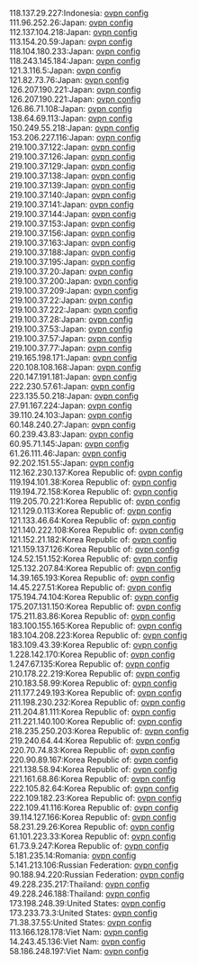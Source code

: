 118.137.29.227:Indonesia: [ovpn config](vpn/118_137_29_227.ovpn)  
111.96.252.26:Japan: [ovpn config](vpn/111_96_252_26.ovpn)  
112.137.104.218:Japan: [ovpn config](vpn/112_137_104_218.ovpn)  
113.154.20.59:Japan: [ovpn config](vpn/113_154_20_59.ovpn)  
118.104.180.233:Japan: [ovpn config](vpn/118_104_180_233.ovpn)  
118.243.145.184:Japan: [ovpn config](vpn/118_243_145_184.ovpn)  
121.3.116.5:Japan: [ovpn config](vpn/121_3_116_5.ovpn)  
121.82.73.76:Japan: [ovpn config](vpn/121_82_73_76.ovpn)  
126.207.190.221:Japan: [ovpn config](vpn/126_207_190_221.ovpn)  
126.207.190.221:Japan: [ovpn config](vpn/126_207_190_221.ovpn)  
126.86.71.108:Japan: [ovpn config](vpn/126_86_71_108.ovpn)  
138.64.69.113:Japan: [ovpn config](vpn/138_64_69_113.ovpn)  
150.249.55.218:Japan: [ovpn config](vpn/150_249_55_218.ovpn)  
153.206.227.116:Japan: [ovpn config](vpn/153_206_227_116.ovpn)  
219.100.37.122:Japan: [ovpn config](vpn/219_100_37_122.ovpn)  
219.100.37.126:Japan: [ovpn config](vpn/219_100_37_126.ovpn)  
219.100.37.129:Japan: [ovpn config](vpn/219_100_37_129.ovpn)  
219.100.37.138:Japan: [ovpn config](vpn/219_100_37_138.ovpn)  
219.100.37.139:Japan: [ovpn config](vpn/219_100_37_139.ovpn)  
219.100.37.140:Japan: [ovpn config](vpn/219_100_37_140.ovpn)  
219.100.37.141:Japan: [ovpn config](vpn/219_100_37_141.ovpn)  
219.100.37.144:Japan: [ovpn config](vpn/219_100_37_144.ovpn)  
219.100.37.153:Japan: [ovpn config](vpn/219_100_37_153.ovpn)  
219.100.37.156:Japan: [ovpn config](vpn/219_100_37_156.ovpn)  
219.100.37.163:Japan: [ovpn config](vpn/219_100_37_163.ovpn)  
219.100.37.188:Japan: [ovpn config](vpn/219_100_37_188.ovpn)  
219.100.37.195:Japan: [ovpn config](vpn/219_100_37_195.ovpn)  
219.100.37.20:Japan: [ovpn config](vpn/219_100_37_20.ovpn)  
219.100.37.200:Japan: [ovpn config](vpn/219_100_37_200.ovpn)  
219.100.37.209:Japan: [ovpn config](vpn/219_100_37_209.ovpn)  
219.100.37.22:Japan: [ovpn config](vpn/219_100_37_22.ovpn)  
219.100.37.222:Japan: [ovpn config](vpn/219_100_37_222.ovpn)  
219.100.37.28:Japan: [ovpn config](vpn/219_100_37_28.ovpn)  
219.100.37.53:Japan: [ovpn config](vpn/219_100_37_53.ovpn)  
219.100.37.57:Japan: [ovpn config](vpn/219_100_37_57.ovpn)  
219.100.37.77:Japan: [ovpn config](vpn/219_100_37_77.ovpn)  
219.165.198.171:Japan: [ovpn config](vpn/219_165_198_171.ovpn)  
220.108.108.168:Japan: [ovpn config](vpn/220_108_108_168.ovpn)  
220.147.191.181:Japan: [ovpn config](vpn/220_147_191_181.ovpn)  
222.230.57.61:Japan: [ovpn config](vpn/222_230_57_61.ovpn)  
223.135.50.218:Japan: [ovpn config](vpn/223_135_50_218.ovpn)  
27.91.167.224:Japan: [ovpn config](vpn/27_91_167_224.ovpn)  
39.110.24.103:Japan: [ovpn config](vpn/39_110_24_103.ovpn)  
60.148.240.27:Japan: [ovpn config](vpn/60_148_240_27.ovpn)  
60.239.43.83:Japan: [ovpn config](vpn/60_239_43_83.ovpn)  
60.95.71.145:Japan: [ovpn config](vpn/60_95_71_145.ovpn)  
61.26.111.46:Japan: [ovpn config](vpn/61_26_111_46.ovpn)  
92.202.151.55:Japan: [ovpn config](vpn/92_202_151_55.ovpn)  
112.162.230.137:Korea Republic of: [ovpn config](vpn/112_162_230_137.ovpn)  
119.194.101.38:Korea Republic of: [ovpn config](vpn/119_194_101_38.ovpn)  
119.194.72.158:Korea Republic of: [ovpn config](vpn/119_194_72_158.ovpn)  
119.205.70.221:Korea Republic of: [ovpn config](vpn/119_205_70_221.ovpn)  
121.129.0.113:Korea Republic of: [ovpn config](vpn/121_129_0_113.ovpn)  
121.133.46.64:Korea Republic of: [ovpn config](vpn/121_133_46_64.ovpn)  
121.140.222.108:Korea Republic of: [ovpn config](vpn/121_140_222_108.ovpn)  
121.152.21.182:Korea Republic of: [ovpn config](vpn/121_152_21_182.ovpn)  
121.159.137.126:Korea Republic of: [ovpn config](vpn/121_159_137_126.ovpn)  
124.52.151.152:Korea Republic of: [ovpn config](vpn/124_52_151_152.ovpn)  
125.132.207.84:Korea Republic of: [ovpn config](vpn/125_132_207_84.ovpn)  
14.39.165.193:Korea Republic of: [ovpn config](vpn/14_39_165_193.ovpn)  
14.45.227.51:Korea Republic of: [ovpn config](vpn/14_45_227_51.ovpn)  
175.194.74.104:Korea Republic of: [ovpn config](vpn/175_194_74_104.ovpn)  
175.207.131.150:Korea Republic of: [ovpn config](vpn/175_207_131_150.ovpn)  
175.211.83.86:Korea Republic of: [ovpn config](vpn/175_211_83_86.ovpn)  
183.100.155.165:Korea Republic of: [ovpn config](vpn/183_100_155_165.ovpn)  
183.104.208.223:Korea Republic of: [ovpn config](vpn/183_104_208_223.ovpn)  
183.109.43.39:Korea Republic of: [ovpn config](vpn/183_109_43_39.ovpn)  
1.228.142.170:Korea Republic of: [ovpn config](vpn/1_228_142_170.ovpn)  
1.247.67.135:Korea Republic of: [ovpn config](vpn/1_247_67_135.ovpn)  
210.178.22.219:Korea Republic of: [ovpn config](vpn/210_178_22_219.ovpn)  
210.183.58.99:Korea Republic of: [ovpn config](vpn/210_183_58_99.ovpn)  
211.177.249.193:Korea Republic of: [ovpn config](vpn/211_177_249_193.ovpn)  
211.198.230.232:Korea Republic of: [ovpn config](vpn/211_198_230_232.ovpn)  
211.204.81.111:Korea Republic of: [ovpn config](vpn/211_204_81_111.ovpn)  
211.221.140.100:Korea Republic of: [ovpn config](vpn/211_221_140_100.ovpn)  
218.235.250.203:Korea Republic of: [ovpn config](vpn/218_235_250_203.ovpn)  
219.240.64.44:Korea Republic of: [ovpn config](vpn/219_240_64_44.ovpn)  
220.70.74.83:Korea Republic of: [ovpn config](vpn/220_70_74_83.ovpn)  
220.90.89.167:Korea Republic of: [ovpn config](vpn/220_90_89_167.ovpn)  
221.138.58.94:Korea Republic of: [ovpn config](vpn/221_138_58_94.ovpn)  
221.161.68.86:Korea Republic of: [ovpn config](vpn/221_161_68_86.ovpn)  
222.105.82.64:Korea Republic of: [ovpn config](vpn/222_105_82_64.ovpn)  
222.109.182.23:Korea Republic of: [ovpn config](vpn/222_109_182_23.ovpn)  
222.109.41.116:Korea Republic of: [ovpn config](vpn/222_109_41_116.ovpn)  
39.114.127.166:Korea Republic of: [ovpn config](vpn/39_114_127_166.ovpn)  
58.231.29.26:Korea Republic of: [ovpn config](vpn/58_231_29_26.ovpn)  
61.101.223.33:Korea Republic of: [ovpn config](vpn/61_101_223_33.ovpn)  
61.73.9.247:Korea Republic of: [ovpn config](vpn/61_73_9_247.ovpn)  
5.181.235.14:Romania: [ovpn config](vpn/5_181_235_14.ovpn)  
5.141.213.106:Russian Federation: [ovpn config](vpn/5_141_213_106.ovpn)  
90.188.94.220:Russian Federation: [ovpn config](vpn/90_188_94_220.ovpn)  
49.228.235.217:Thailand: [ovpn config](vpn/49_228_235_217.ovpn)  
49.228.246.188:Thailand: [ovpn config](vpn/49_228_246_188.ovpn)  
173.198.248.39:United States: [ovpn config](vpn/173_198_248_39.ovpn)  
173.233.73.3:United States: [ovpn config](vpn/173_233_73_3.ovpn)  
71.38.37.55:United States: [ovpn config](vpn/71_38_37_55.ovpn)  
113.166.128.178:Viet Nam: [ovpn config](vpn/113_166_128_178.ovpn)  
14.243.45.136:Viet Nam: [ovpn config](vpn/14_243_45_136.ovpn)  
58.186.248.197:Viet Nam: [ovpn config](vpn/58_186_248_197.ovpn)  
